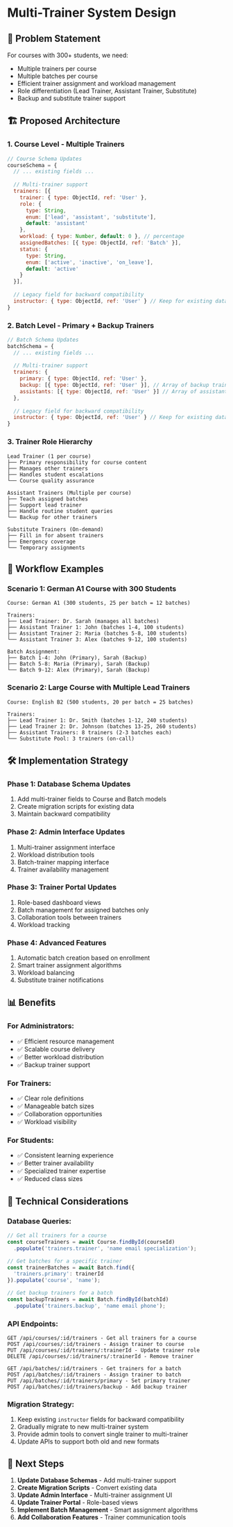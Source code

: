# Multi-Trainer System Design

## 🎯 Problem Statement
For courses with 300+ students, we need:
- Multiple trainers per course
- Multiple batches per course  
- Efficient trainer assignment and workload management
- Role differentiation (Lead Trainer, Assistant Trainer, Substitute)
- Backup and substitute trainer support

## 🏗️ Proposed Architecture

### 1. **Course Level - Multiple Trainers**
```javascript
// Course Schema Updates
courseSchema = {
  // ... existing fields ...
  
  // Multi-trainer support
  trainers: [{
    trainer: { type: ObjectId, ref: 'User' },
    role: { 
      type: String, 
      enum: ['lead', 'assistant', 'substitute'],
      default: 'assistant'
    },
    workload: { type: Number, default: 0 }, // percentage
    assignedBatches: [{ type: ObjectId, ref: 'Batch' }],
    status: { 
      type: String, 
      enum: ['active', 'inactive', 'on_leave'],
      default: 'active'
    }
  }],
  
  // Legacy field for backward compatibility
  instructor: { type: ObjectId, ref: 'User' } // Keep for existing data
}
```

### 2. **Batch Level - Primary + Backup Trainers**
```javascript
// Batch Schema Updates
batchSchema = {
  // ... existing fields ...
  
  // Multi-trainer support
  trainers: {
    primary: { type: ObjectId, ref: 'User' },
    backup: [{ type: ObjectId, ref: 'User' }], // Array of backup trainers
    assistants: [{ type: ObjectId, ref: 'User' }] // Array of assistant trainers
  },
  
  // Legacy field for backward compatibility
  instructor: { type: ObjectId, ref: 'User' } // Keep for existing data
}
```

### 3. **Trainer Role Hierarchy**
```
Lead Trainer (1 per course)
├── Primary responsibility for course content
├── Manages other trainers
├── Handles student escalations
└── Course quality assurance

Assistant Trainers (Multiple per course)
├── Teach assigned batches
├── Support lead trainer
├── Handle routine student queries
└── Backup for other trainers

Substitute Trainers (On-demand)
├── Fill in for absent trainers
├── Emergency coverage
└── Temporary assignments
```

## 🔄 Workflow Examples

### Scenario 1: German A1 Course with 300 Students
```
Course: German A1 (300 students, 25 per batch = 12 batches)

Trainers:
├── Lead Trainer: Dr. Sarah (manages all batches)
├── Assistant Trainer 1: John (batches 1-4, 100 students)
├── Assistant Trainer 2: Maria (batches 5-8, 100 students)  
└── Assistant Trainer 3: Alex (batches 9-12, 100 students)

Batch Assignment:
├── Batch 1-4: John (Primary), Sarah (Backup)
├── Batch 5-8: Maria (Primary), Sarah (Backup)
└── Batch 9-12: Alex (Primary), Sarah (Backup)
```

### Scenario 2: Large Course with Multiple Lead Trainers
```
Course: English B2 (500 students, 20 per batch = 25 batches)

Trainers:
├── Lead Trainer 1: Dr. Smith (batches 1-12, 240 students)
├── Lead Trainer 2: Dr. Johnson (batches 13-25, 260 students)
├── Assistant Trainers: 8 trainers (2-3 batches each)
└── Substitute Pool: 3 trainers (on-call)
```

## 🛠️ Implementation Strategy

### Phase 1: Database Schema Updates
1. Add multi-trainer fields to Course and Batch models
2. Create migration scripts for existing data
3. Maintain backward compatibility

### Phase 2: Admin Interface Updates
1. Multi-trainer assignment interface
2. Workload distribution tools
3. Batch-trainer mapping interface
4. Trainer availability management

### Phase 3: Trainer Portal Updates
1. Role-based dashboard views
2. Batch management for assigned batches only
3. Collaboration tools between trainers
4. Workload tracking

### Phase 4: Advanced Features
1. Automatic batch creation based on enrollment
2. Smart trainer assignment algorithms
3. Workload balancing
4. Substitute trainer notifications

## 📊 Benefits

### For Administrators:
- ✅ Efficient resource management
- ✅ Scalable course delivery
- ✅ Better workload distribution
- ✅ Backup trainer support

### For Trainers:
- ✅ Clear role definitions
- ✅ Manageable batch sizes
- ✅ Collaboration opportunities
- ✅ Workload visibility

### For Students:
- ✅ Consistent learning experience
- ✅ Better trainer availability
- ✅ Specialized trainer expertise
- ✅ Reduced class sizes

## 🔧 Technical Considerations

### Database Queries:
```javascript
// Get all trainers for a course
const courseTrainers = await Course.findById(courseId)
  .populate('trainers.trainer', 'name email specialization');

// Get batches for a specific trainer
const trainerBatches = await Batch.find({
  'trainers.primary': trainerId
}).populate('course', 'name');

// Get backup trainers for a batch
const backupTrainers = await Batch.findById(batchId)
  .populate('trainers.backup', 'name email phone');
```

### API Endpoints:
```
GET /api/courses/:id/trainers - Get all trainers for a course
POST /api/courses/:id/trainers - Assign trainer to course
PUT /api/courses/:id/trainers/:trainerId - Update trainer role
DELETE /api/courses/:id/trainers/:trainerId - Remove trainer

GET /api/batches/:id/trainers - Get trainers for a batch
POST /api/batches/:id/trainers - Assign trainer to batch
PUT /api/batches/:id/trainers/primary - Set primary trainer
POST /api/batches/:id/trainers/backup - Add backup trainer
```

### Migration Strategy:
1. Keep existing `instructor` fields for backward compatibility
2. Gradually migrate to new multi-trainer system
3. Provide admin tools to convert single trainer to multi-trainer
4. Update APIs to support both old and new formats

## 🚀 Next Steps

1. **Update Database Schemas** - Add multi-trainer support
2. **Create Migration Scripts** - Convert existing data
3. **Update Admin Interface** - Multi-trainer assignment UI
4. **Update Trainer Portal** - Role-based views
5. **Implement Batch Management** - Smart assignment algorithms
6. **Add Collaboration Features** - Trainer communication tools

